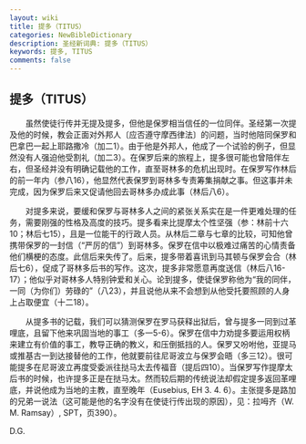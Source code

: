 ```yaml
---
layout: wiki
title: 提多（TITUS）
categories: NewBibleDictionary
description: 圣经新词典: 提多（TITUS）
keywords: 提多, TITUS
comments: false
---
```


## 提多（TITUS）

　　虽然使徒行传并无提及提多，但他是保罗相当信任的一位同伴。圣经第一次提及他的时候，教会正面对外邦人〔应否遵守摩西律法〕的问题，当时他陪同保罗和巴拿巴一起上耶路撒冷（加二1）。由于他是外邦人，他成了一个试验的例子，但显然没有人强迫他受割礼（加二3）。在保罗后来的旅程上，提多很可能也曾陪伴左右，但圣经并没有明确记载他的工作，直至哥林多的危机出现时。在保罗写作林后的前一年内（参八16），他显然代表保罗到哥林多专责筹集捐献之事。但这事并未完成，因为保罗后来又促请他回去哥林多办成此事（林后八6）。

　　对提多来说，要缓和保罗与哥林多人之间的紧张关系实在是一件更难处理的任务，需要刚强的性格及高度的技巧。提多看来比提摩太个性坚强（参：林前十六10；林后七15），且是一位能干的行政人员。从林后二章与七章的比较，可知他曾携带保罗的一封信（“严厉的信”）到哥林多。保罗在信中以极难过痛苦的心情责备他们横梗的态度。此信后来失传了。后来，提多带着喜讯到马其顿与保罗会合（林后七6），促成了哥林多后书的写作。这次，提多非常愿意再度送信（林后八16-17）；他似乎对哥林多人特别钟爱和关心。论到提多，使徒保罗称他为“我的同伴，一同（为你们）劳碌的”（八23），并且说他从来不会想到从他受托要照顾的人身上占取便宜（十二18）。

　　从提多书的记载，我们可以猜测保罗在罗马获释出狱后，曾与提多一同到过革哩底，且留下他来巩固当地的事工（多一5-6）。保罗在信中力劝提多要运用权柄来建立有价值的事工，教导正确的教义，和压倒抵挡的人。保罗又吩咐他，亚提马或推基古一到达接替他的工作，他就要前往尼哥波立与保罗会晤（多三12）。很可能提多在尼哥波立再度受委派往挞马太去传福音（提后四10）。当保罗写作提摩太后书的时候，也许提多正是在挞马太。然而较后期的传统说法却假定提多返回革哩底，并说他成为当地的主教，直至晚年（Eusebius, EH 3. 4. 6）。主张提多是路加的兄弟一说法（这可能是他的名字没有在使徒行传出现的原因），见：拉呣齐（W. M. Ramsay）, SPT，页390）。

D.G.








